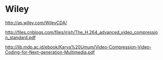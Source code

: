 # Wiley  

http://as.wiley.com/WileyCDA/  



http://files.cnblogs.com/files/irish/The_H.264_advanced_video_compression_standard.pdf  

http://lib.mdp.ac.id/ebook/Karya%20Umum/Video-Compression-Video-Coding-for-Next-generation-Multimedia.pdf  



